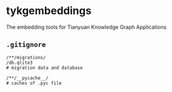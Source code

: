 # tykgembeddings
The embedding tools for Tianyuan Knowledge Graph Applications

## `.gitignore`

```gitignore
/**/migrations/
/db.qlite3
# migration data and database

/**/__pycache__/
# caches of .pyc file
```

